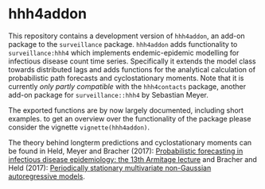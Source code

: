 # hhh4addon

This repository contains a development version of `hhh4addon`, an add-on package to the `surveillance` package. `hhh4addon` adds functionality to `surveillance:hhh4` which implements endemic-epidemic modelling for infectious disease count time series. Specifically it extends the model class towards distributed lags and adds functions for the analytical calculation of probabilistic path forecasts and cyclostationary moments. Note that it is currently *only partly compatible* with the `hhh4contacts` package, another add-on package for `surveillance::hhh4` by Sebastian Meyer.

The exported functions are by now largely documented, including short examples. to get an overview over the functionality of the package please consider the vignette `vignette(hhh4addon)`.

The theory behind longterm predictions and cyclostationary moments can be found in Held, Meyer and Bracher (2017): [Probabilistic forecasting in infectious disease epidemiology: the 13th Armitage lecture](http://onlinelibrary.wiley.com/doi/10.1002/sim.7363/full#references)  and Bracher and Held (2017): [Periodically stationary multivariate non-Gaussian autoregressive models](https://arxiv.org/abs/1707.04635).